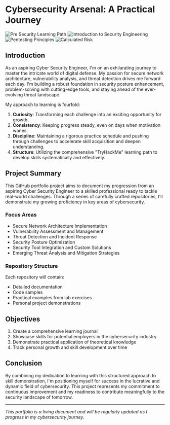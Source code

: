 # Cybersecurity Arsenal: A Practical Journey

![Pre Security Learning Path](https://img.shields.io/badge/Pre_Security_Learning_Path-DC143C?style=for-the-badge&logo=tryhackme&logoColor=white)
![Introduction to Security Engineering](https://img.shields.io/badge/Intro_to_Security_Engineering-1E90FF?style=for-the-badge&logo=tryhackme&logoColor=yellow)
![Pentesting Principles](https://img.shields.io/badge/Pentesting_Principles-4682B4?style=for-the-badge&logo=tryhackme&logoColor=white)
![Calculated Risk](https://img.shields.io/badge/Calculated_Risk-4169E1?style=for-the-badge&logo=tryhackme&logoColor=white)


## Introduction

As an aspiring Cyber Security Engineer, I'm on an exhilarating journey to master the intricate world of digital defense. My passion for secure network architecture, vulnerability analysis, and threat detection drives me forward each day. I'm building a robust foundation in security posture enhancement, problem-solving with cutting-edge tools, and staying ahead of the ever-evolving threat landscape.

My approach to learning is fourfold:

1. **Curiosity**: Transforming each challenge into an exciting opportunity for growth.
2. **Consistency**: Keeping progress steady, even on days when motivation wanes.
3. **Discipline**: Maintaining a rigorous practice schedule and pushing through challenges to accelerate skill acquisition and deepen understanding.
4. **Structure**: Utilizing the comprehensive "TryHackMe" learning path to develop skills systematically and effectively.

## Project Summary

This GitHub portfolio project aims to document my progression from an aspiring Cyber Security Engineer to a skilled professional ready to tackle real-world challenges. Through a series of carefully crafted repositories, I'll demonstrate my growing proficiency in key areas of cybersecurity.

### Focus Areas

- Secure Network Architecture Implementation
- Vulnerability Assessment and Management
- Threat Detection and Incident Response
- Security Posture Optimization
- Security Tool Integration and Custom Solutions
- Emerging Threat Analysis and Mitigation Strategies

### Repository Structure

Each repository will contain:

- Detailed documentation
- Code samples
- Practical examples from lab exercises
- Personal project demonstrations

## Objectives

1. Create a comprehensive learning journal
2. Showcase skills for potential employers in the cybersecurity industry
3. Demonstrate practical application of theoretical knowledge
4. Track personal growth and skill development over time

## Conclusion

By combining my dedication to learning with this structured approach to skill demonstration, I'm positioning myself for success in the lucrative and dynamic field of cybersecurity. This project represents my commitment to continuous improvement and my readiness to contribute meaningfully to the security landscape of tomorrow.

---

*This portfolio is a living document and will be regularly updated as I progress in my cybersecurity journey.*
